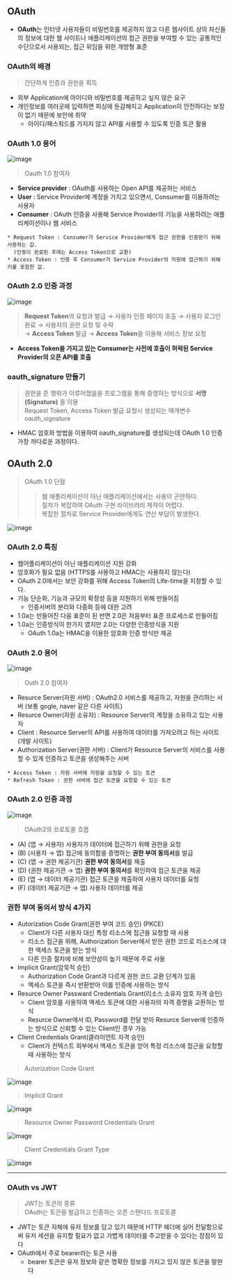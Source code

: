 ## OAuth
* **OAuth**는 인터넷 사용자들이 비밀번호를 제공하지 않고 다른 웹사이트 상의 자신들의 정보에 대한 웹 사이트나 애플리케이션의 접근 권한을 부여할 수 있는 공통적인 수단으로서 사용되는, 접근 위임을 위한 개방형 표준
### OAuth의 배경
> 간단하게 인증과 권한을 획득
* 외부 Application에 아이디와 비밀번호를 제공하고 싶지 않은 요구
* 개인정보를 여러곳에 입력하면 피싱에 둔감해지고 Application이 안전하다는 보장이 없기 때문에 보안에 취약
  * 아이디/패스워드를 가지지 않고 API를 사용할 수 있도록 인증 토큰 활용
### OAuth 1.0 용어
![image](https://user-images.githubusercontent.com/102463200/198908308-c62e06d5-22e4-49a0-bc98-d68c798c10b8.png)
> Oauth 1.0 참여자  
* **Service provider** : 	OAuth를 사용하는 Open API를 제공하는 서비스
* **User** : Service Provider에 계정을 가지고 있으면서, Consumer를 이용하려는 사용자
* **Consumer** : OAuth 인증을 사용해 Service Provider의 기능을 사용하려는 애플리케이션이나 웹 서비스
```
* Request Token : Consumer가 Service Provider에게 접근 권한을 인증받기 위해 사용하는 값.   
  (인증이 완료된 후에는 Access Token으로 교환)
* Access Token : 인증 후 Consumer가 Service Provider의 자원에 접근하기 위해 키를 포함한 값.
```
### OAuth 2.0 인증 과정
![image](https://user-images.githubusercontent.com/102463200/198912658-2e563274-2d5c-4f5d-aebd-9c9bd9cadea4.png)

> **Request Token**의 요청과 발급 → 사용자 인증 페이지 호출 → 사용자 로그인 완료 → 사용자의 권한 요청 및 수락  
> → **Access Token** 발급 → **Access Token**을 이용해 서비스 정보 요청
* **Access Token을 가지고 있는 Consumer는 사전에 호출이 허락된 Service Provider의 오픈 API를 호출**
### oauth_signature 만들기
> 권한을 준 행위가 이루어졌음을 프로그램을 통해 증명하는 방식으로 **서명(Signature)** 을 이용  
> Request Token, Access Token 발급 요청시 생성되는 매개변수 oauth_signature
* HMAC 암호화 방법을 이용하여 oauth_signature를 생성되는데 OAuth 1.0 인증  가장 까다로운 과정이다.
## OAuth 2.0
> OAuth 1.0 단점  
> > 웹 애플리케이션이 아닌 애플리케이션에서는 사용이 곤란하다.  
> > 절차가 복잡하여 OAuth 구현 라이브러리 제작이 어렵다.  
> > 복잡한 절차로 Service Provider에게도 연산 부담이 발생한다. 

![image](https://user-images.githubusercontent.com/102463200/198911779-2fec867e-1117-40cd-9331-5209484aac1c.png)
### OAuth 2.0 특징
* 웹어플리케이션이 아닌 애플리케이션 지원 강화
* 암호화가 필요 없음 (HTTPS를 사용하고 HMAC는 사용하지 않는다)
* OAuth 2.0에서는 보안 강화를 위해 Access Token의 Life-time을 지정할 수 있다.
* 기능 단순화, 기능과 규모의 확정성 등을 지원하기 위해 만들어짐
  * 인증서버의 분리와 다중화 등에 대한 고려
* 1.0a는 만들어진 다음 표준이 된 반면 2.0은 처음부터 표준 프로세스로 만들어짐
* 1.0a는 인증방식이 한가지 였지만 2.0는 다양한 인증방식을 지원
  * OAuth 1.0a는 HMAC을 이용한 암호화 인증 방식만 제공
### OAuth 2.0 용어
![image](https://user-images.githubusercontent.com/102463200/198912837-168d58e5-c504-45f2-9f67-ea37a3a151a6.png)

> Outh 2.0 참여자
* Resurce Server(자원 서버) : OAuth2.0 서비스를 제공하고, 자원을 관리하는 서버 (보통 gogle, naver 같은 다른 사이트)
* Resurce Owner(자원 소유자) : Resource Server의 계정을 소유하고 있는 사용자
* Client : Resource Server의 API를 사용하여 데이터를 가져오려고 하는 사이트 (개발 사이트)
* Authorization Server(권한 서버) : Client가 Resource Server의 서비스를 사용할 수 있게 인증하고 토큰을 생성해주는 서버
```
* Access Token : 자원 서버에 자원을 요청할 수 있는 토큰
* Refresh Token : 권한 서버에 접근 토큰을 요청할 수 있는 토큰
```
### OAuth 2.0 인증 과정
![image](https://user-images.githubusercontent.com/102463200/198916461-0a6901a9-da4f-429b-93db-2bcc72ee1505.png)
> OAuth2의 프로토콜 흐름
* (A) (앱 → 사용자) 사용자가 데이터에 접근하기 위해 권한을 요청
* (B) (사용자 → 앱) 접근에 동의함을 증명하는 **권한 부여 동의서**를 발급
* (C) (앱 → 권한 제공기관) **권한 부여 동의서**를 제출
* (D) (권한 제공기관 → 앱) **권한 부여 동의서**를 확인하여 접근 토큰을 제공
* (E) (앱 → 데이터 제공기관) 접근 토큰을 제출하여 사용자 데이터를 요청
* (F) (데이터 제공기관 → 앱) 사용자 데이터를 제공
### 권한 부여 동의서 방식 4가지
* Autorization Code Grant(권한 부여 코드 승인) (PKCE)
  *  Client가 다른 사용자 대신 특정 리소스에 접근을 요청할 때 사용
  *  리소스 접근을 위해, Authorization Server에서 받은 권한 코드로 리소스에 대한 액세스 토큰을 받는 방식
  *  다른 인증 절차에 비해 보안성이 높기 때문에 주로 사용
* Implicit Grant(암묵적 승인)
  * Authorization Code Grant과 다르게 권한 코드 교환 단계가 있음
  * 엑세스 토큰을 즉시 반환받아 이를 인증에 사용하는 방식
* Resurce Owner Passward Credentials Grant(리소스 소유자 암호 자격 승인)
  * Client 암호를 사용하여 액세스 토큰에 대한 사용자의 자격 증명을 교환하는 방식
  * Resurce Owner에서 ID, Password를 전달 받아 Resurce Server에 인증하는 방식으로 신뢰할 수 있는 Client인 경우 가능
* Client Credentials Grant(클라이언트 자격 승인)
  * Client가 컨텍스트 외부에서 엑세스 토큰을 얻어 특정 리소스에 접근을 요청할 때 사용하는 방식 
> Autorization Code Grant  

![image](https://user-images.githubusercontent.com/102463200/198913234-cdf8f073-d2c8-4248-9549-9a6d28e4cc9a.png)
> Implicit Grant  

![image](https://user-images.githubusercontent.com/102463200/198929605-b641404c-eebc-4420-bc02-3bef9542f1b2.png)
> Resource Owner Password Credentials Grant

![image](https://user-images.githubusercontent.com/102463200/198929739-831ed17f-e6c1-4880-893c-28dceb931538.png)
> Client Credentials Grant Type

![image](https://user-images.githubusercontent.com/102463200/198929812-1ad5a6e0-dc96-4799-9dc9-95c681b55279.png)

------------
### OAuth vs JWT
> JWT는 토큰의 종류  
> OAuth는 토큰을 발급하고 인증하는 오픈 스탠다드 프로토콜  
* JWT는 토큰 자체에 유저 정보를 담고 있기 때문에 HTTP 헤더에 실어 전달함으로써 유저 세션을 유지할 필요가 없고 가볍게 데이터를 주고받을 수 있다는 장점이 있다
* OAuth에서 주로 bearer라는 토큰 사용
  * bearer 토큰은 유저 정보와 같은 명확한 정보를 가지고 있지 않은 토큰을 말한다
